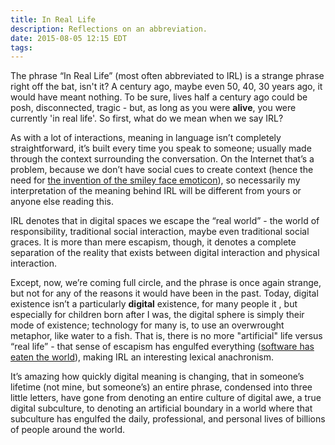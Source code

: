 ```yaml
---
title: In Real Life
description: Reflections on an abbreviation.
date: 2015-08-05 12:15 EDT
tags:
---
```

The phrase “In Real Life” (most often abbreviated to IRL) is a strange
phrase right off the bat, isn't it? A century ago, maybe even 50, 40, 30
years ago, it would have meant nothing. To be sure, lives half a century ago
could be posh, disconnected, tragic - but, as long as you
were **alive**, you were currently 'in real life'. So first, what do we mean
when we say IRL?

As with a lot of interactions, meaning in language isn’t completely
straightforward, it’s built every time you speak to someone; usually made through
the context surrounding the conversation. On the Internet that’s a
problem, because we don’t have social cues to create context (hence
the need for [the invention of the smiley face emoticon](http://narrative.ly/stories/the-father-of-the-emoticon-chases-his-great-white-whale/)), so
necessarily my interpretation of the meaning behind IRL will be
different from yours or anyone else reading this.

IRL denotes that in digital spaces we escape the “real world” - the
world of responsibility, traditional social interaction, maybe even
traditional social graces. It is more than mere escapism, though, it denotes a
complete separation of the reality that exists between digital
interaction and physical interaction.

Except, now, we’re coming full circle, and the phrase is once again
strange, but not for any of the reasons it would have been in the past.
Today, digital existence isn’t a particularly **digital** existence, for many people it
, but especially for children born after I was, the digital sphere is simply
their mode of existence; technology for many is, to use an overwrought metaphor, like
water to a fish. That is, there is no more "artificial"
life versus “real life” - that sense of escapism has engulfed
everything ([software has eaten the world](http://www.wsj.com/articles/SB10001424053111903480904576512250915629460)),
making IRL an interesting lexical anachronism.

It’s amazing how quickly digital meaning is changing, that in someone’s
lifetime (not mine, but someone’s) an entire phrase, condensed into three little
letters, have gone from denoting an entire culture of digital awe, a true
digital subculture, to denoting an artificial boundary in a world where
that subculture has engulfed the daily, professional, and personal lives
of billions of people around the world.

